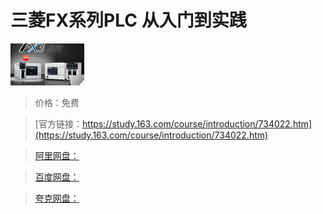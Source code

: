 # 三菱FX系列PLC 从入门到实践

![img](../../../assets/study163/free/1245245297068123599.jpg)

> 价格：免费

> [官方链接：https://study.163.com/course/introduction/734022.htm](https://study.163.com/course/introduction/734022.htm)

> [阿里网盘：]()

> [百度网盘：]()

> [夸克网盘：]()

